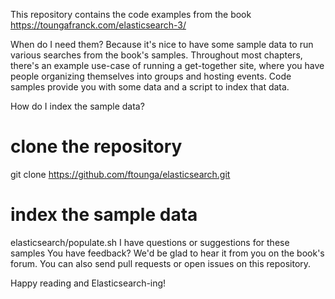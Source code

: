 This repository contains the code examples from the book https://toungafranck.com/elasticsearch-3/

When do I need them?
Because it's nice to have some sample data to run various searches from the book's samples. Throughout most chapters, there's an example use-case of running a get-together site, where you have people organizing themselves into groups and hosting events. Code samples provide you with some data and a script to index that data.

How do I index the sample data?
# clone the repository
git clone https://github.com/ftounga/elasticsearch.git

# index the sample data
elasticsearch/populate.sh
I have questions or suggestions for these samples
You have feedback? We'd be glad to hear it from you on the book's forum. You can also send pull requests or open issues on this repository.

Happy reading and Elasticsearch-ing!
